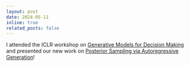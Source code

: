 ```yaml
---
layout: post
date: 2024-05-11
inline: true
related_posts: false
---
```


I attended the ICLR workshop on <a href="https://sites.google.com/view/genai4dm-iclr2024">Generative Models for Decision Making</a> and presented our new work on <a href="https://arxiv.org/abs/2405.19466">Posterior Sampling via Autoregressive Generation<a>!

